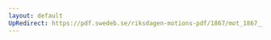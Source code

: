```yaml
---
layout: default
UpRedirect: https://pdf.swedeb.se/riksdagen-motions-pdf/1867/mot_1867__fk__00012/mot_1867__fk__00012_002.pdf
---
```

